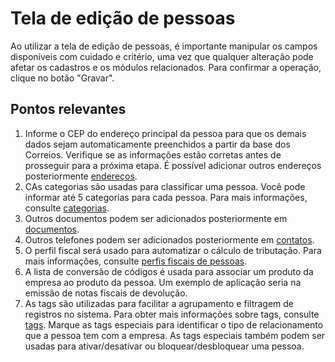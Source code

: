 # Tela de edição de pessoas

Ao utilizar a tela de edição de pessoas, é importante manipular os campos disponíveis com cuidado e critério, uma vez que qualquer alteração pode afetar os cadastros e os módulos relacionados. 
Para confirmar a operação, clique no botão "Gravar".

## Pontos relevantes

1. Informe o CEP do endereço principal da pessoa para que os demais dados sejam automaticamente preenchidos a partir da base dos Correios. Verifique se as informações estão corretas antes de prosseguir para a próxima etapa.
É possível adicionar outros endereços posteriormente [endereços](personAddress).
1. CAs categorias são usadas para classificar uma pessoa. Você pode informar até 5 categorias para cada pessoa. Para mais informações, consulte [categorias](../../catalog/category).
1. Outros documentos podem ser adicionados posteriormente em [documentos](personDocument).
1. Outros telefones podem ser adicionados posteriormente em [contatos](personContact).
1. O perfil fiscal será usado para automatizar o cálculo de tributação. Para mais informações, consulte [perfis fiscais de pessoas](../../fiscal/fiscalProfilePerson).
1. A lista de conversão de códigos é usada para associar um produto da empresa ao produto da pessoa. Um exemplo de aplicação seria na emissão de notas fiscais de devolução.
1. As tags são utilizadas para facilitar a agrupamento e filtragem de registros no sistema. Para obter mais informações sobre tags, consulte [tags](../../tags).
Marque as tags especiais para identificar o tipo de relacionamento que a pessoa tem com a empresa. As tags especiais também podem ser usadas para ativar/desativar ou bloquear/desbloquear uma pessoa.